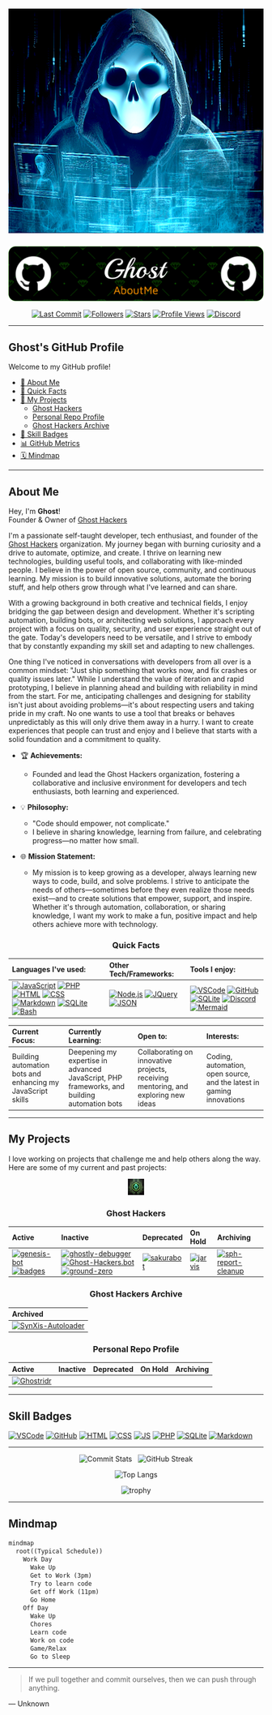 <div align="center">

# ![Ghost Avatar](/img/ghost_hacker.png)

  ![Header](/img/github-header-image.png)

  [![Last Commit](https://img.shields.io/github/last-commit/Ghostridr/Ghostridr?style=plastic&color=purple)](https://github.com/Ghostridr/Ghostridr/commits/main)
  [![Followers](https://img.shields.io/github/followers/Ghostridr?style=plastic&color=blue)](https://github.com/Ghostridr?tab=followers)
  [![Stars](https://img.shields.io/github/stars/Ghostridr/Ghostridr?style=plastic&color=yellow)](https://github.com/Ghostridr/Ghostridr/stargazers)
  [![Profile Views](https://komarev.com/ghpvc/?username=ghostridr&style=plastic&color=lightgrey)](https://github.com/Ghostridr)
  [![Discord](https://dcbadge.vercel.app/api/shield/597996927375900682?style=plastic&theme=discord-inverted)](https://discord.com/users/597996927375900682)

</div>

---

## Ghost's GitHub Profile

Welcome to my GitHub profile!

- [👤 About Me](#about-me)
- [🌟 Quick Facts](#quick-facts)
- [🚀 My Projects](#my-projects)
  - [Ghost Hackers](#ghost-hackers)
  - [Personal Repo Profile](#personal-repo-profile)
  - [Ghost Hackers Archive](#ghost-hackers-archive)
- [🏅 Skill Badges](#skill-badges)
- [📊 GitHub Metrics](#github-metrics)
- [🗓️ Mindmap](#️mindmap)

---

## About Me

Hey, I'm **Ghost**!  
Founder & Owner of [Ghost Hackers](https://github.com/Ghost-Hackers)

I'm a passionate self-taught developer, tech enthusiast, and founder of the [Ghost Hackers](https://github.com/Ghost-Hackers) organization. My journey began with burning curiosity and a drive to automate, optimize, and create. I thrive on learning new technologies, building useful tools, and collaborating with like-minded people. I believe in the power of open source, community, and continuous learning. My mission is to build innovative solutions, automate the boring stuff, and help others grow through what I've learned and can share.

With a growing background in both creative and technical fields, I enjoy bridging the gap between design and development. Whether it's scripting automation, building bots, or architecting web solutions, I approach every project with a focus on quality, security, and user experience straight out of the gate. Today's developers need to be versatile, and I strive to embody that by constantly expanding my skill set and adapting to new challenges.

One thing I've noticed in conversations with developers from all over is a common mindset: "Just ship something that works now, and fix crashes or quality issues later." While I understand the value of iteration and rapid prototyping, I believe in planning ahead and building with reliability in mind from the start. For me, anticipating challenges and designing for stability isn't just about avoiding problems—it's about respecting users and taking pride in my craft. No one wants to use a tool that breaks or behaves unpredictably as this will only drive them away in a hurry. I want to create experiences that people can trust and enjoy and I believe that starts with a solid foundation and a commitment to quality.

- 🏆 **Achievements:**
  - Founded and lead the Ghost Hackers organization, fostering a collaborative and inclusive environment for developers and tech enthusiasts, both learning and experienced.

- 💡 **Philosophy:**
  - "Code should empower, not complicate."
  - I believe in sharing knowledge, learning from failure, and celebrating progress—no matter how small.

- 🌐 **Mission Statement:**
  - My mission is to keep growing as a developer, always learning new ways to code, build, and solve problems. I strive to anticipate the needs of others—sometimes before they even realize those needs exist—and to create solutions that empower, support, and inspire. Whether it's through automation, collaboration, or sharing knowledge, I want my work to make a fun, positive impact and help others achieve more with technology.

<div align="center">

### Quick Facts

  | **Languages I've used:** | **Other Tech/Frameworks:** | **Tools I enjoy:** |
  |:------------------------|:--------------------------|:------------------|
  | [![JavaScript](https://skillicons.dev/icons?i=js)](https://skillicons.dev) [![PHP](https://skillicons.dev/icons?i=php)](https://skillicons.dev) [![HTML](https://skillicons.dev/icons?i=html)](https://skillicons.dev) [![CSS](https://skillicons.dev/icons?i=css)](https://skillicons.dev) [![Markdown](https://skillicons.dev/icons?i=md)](https://skillicons.dev) [![SQLite](https://skillicons.dev/icons?i=sqlite)](https://skillicons.dev) [![Bash](https://skillicons.dev/icons?i=bash)](https://skillicons.dev) | [![Node.js](https://skillicons.dev/icons?i=nodejs)](https://skillicons.dev) [![JQuery](https://skillicons.dev/icons?i=jquery)](https://skillicons.dev) [![JSON](https://skillicons.dev/icons?i=json)](https://skillicons.dev) | [![VSCode](https://skillicons.dev/icons?i=vscode)](https://skillicons.dev) [![GitHub](https://skillicons.dev/icons?i=github)](https://skillicons.dev) [![SQLite](https://skillicons.dev/icons?i=sqlite)](https://skillicons.dev) [![Discord](https://skillicons.dev/icons?i=discord)](https://skillicons.dev) [![Mermaid](https://skillicons.dev/icons?i=mermaid)](https://skillicons.dev) |

  | **Current Focus:** | **Currently Learning:** | **Open to:** | **Interests:** |
  |:-------------------|:------------------------|:-------------|:---------------|
  | Building automation bots and enhancing my JavaScript skills | Deepening my expertise in advanced JavaScript, PHP frameworks, and building automation bots | Collaborating on innovative projects, receiving mentoring, and exploring new ideas | Coding, automation, open source, and the latest in gaming innovations |

</div>

---

## My Projects

I love working on projects that challenge me and help others along the way. Here are some of my current and past projects:

<div align="center">

  <img src="/img/ghost_hackers_logo.png" alt="Ghost Hackers Logo" width="32"/>

### Ghost Hackers

  | **Active** | **Inactive** | **Deprecated** | **On Hold** | **Archiving** |
  |:---|:---|:---|:---|:---|
  | [![genesis-bot](https://img.shields.io/badge/genesis--bot-active-brightgreen?style=flat-square)](https://github.com/Ghost-Hackers/genesis-bot) [![badges](https://img.shields.io/badge/badges-active-brightgreen?style=flat-square)](https://github.com/Ghost-Hackers/badges) | [![ghostly-debugger](https://img.shields.io/badge/ghostly--debugger-inactive-lightgrey?style=flat-square)](https://github.com/Ghost-Hackers/ghostly-debugger) [![Ghost-Hackers.bot](https://img.shields.io/badge/Ghost--Hackers.bot-inactive-lightgrey?style=flat-square)](https://github.com/Ghost-Hackers/Ghost-Hackers.bot) [![ground-zero](https://img.shields.io/badge/ground--zero-inactive-lightgrey?style=flat-square)](https://github.com/Ghost-Hackers/ground-zero) | [![sakurabot](https://img.shields.io/badge/sakurabot-deprecated-red?style=flat-square)](https://github.com/Ghost-Hackers/sakurabot) | [![jarvis](https://img.shields.io/badge/jarvis-on--hold-yellow?style=flat-square)](https://github.com/Ghost-Hackers/jarvis) | [![sph-report-cleanup](https://img.shields.io/badge/sph--report--cleanup-archiving-blue?style=flat-square)](https://github.com/Ghost-Hackers/sph-report-cleanup) |

### Ghost Hackers Archive

  | **Archived** |
  |:---|
  | [![SynXis-Autoloader](https://img.shields.io/badge/SynXis--Autoloader-archived-lightgrey?style=flat-square)](https://github.com/Ghost-Hackers-Archive/SynXis-Autoloader) |

### Personal Repo Profile

  | **Active** | **Inactive** | **Deprecated** | **On Hold** | **Archiving** |
  |:---|:---|:---|:---|:---|
  | [![Ghostridr](https://img.shields.io/badge/Ghostridr-active-brightgreen?style=flat-square)](https://github.com/Ghostridr/Ghostridr) |  |  |  |  |

</div>

---

## Skill Badges

[![VSCode](https://skillicons.dev/icons?i=vscode)](https://skillicons.dev) [![GitHub](https://skillicons.dev/icons?i=github)](https://skillicons.dev) [![HTML](https://skillicons.dev/icons?i=html)](https://skillicons.dev) [![CSS](https://skillicons.dev/icons?i=css)](https://skillicons.dev) [![JS](https://skillicons.dev/icons?i=js)](https://skillicons.dev) [![PHP](https://skillicons.dev/icons?i=php)](https://skillicons.dev) [![SQLite](https://skillicons.dev/icons?i=sqlite)](https://skillicons.dev) [![Markdown](https://skillicons.dev/icons?i=md)](https://skillicons.dev)

---

<div align="center">

  ![Commit Stats](https://github-readme-stats.vercel.app/api?username=ghostridr&count_private=true&show_icons=true&show=prs,issues,stars&show_rank=true&custom_title=Ghostridr's%20GitHub%20Stats&theme=tokyonight)
  &nbsp;
  ![GitHub Streak](https://github-readme-streak-stats.herokuapp.com?user=ghostridr&theme=cobalt&date_format=j%20M%5B%20Y%5D&background=000000&border=7536B2&stroke=9243DD&ring=89502D&fire=FF9554&currStreakNum=D280FF&sideNums=BC52FF&currStreakLabel=64EAE2&sideLabels=48A8A2&dates=A42EE5)

  ![Top Langs](https://github-readme-stats.vercel.app/api/top-langs/?username=ghostridr&layout=compact&theme=tokyonight)

  ![trophy](https://github-profile-trophy.vercel.app/?username=ghostridr&theme=onedark)

</div>

---

## Mindmap

```mermaid
mindmap
  root((Typical Schedule))
    Work Day
      Wake Up
      Get to Work (3pm)
      Try to learn code
      Get off Work (11pm)
      Go Home
    Off Day
      Wake Up
      Chores
      Learn code
      Work on code
      Game/Relax
      Go to Sleep
```

---

> If we pull together and commit ourselves, then we can push through anything.

— Unknown

<!---
Ghostridr/Ghostridr is a ✨ special ✨ repository because its `README.md` (this file) appears on your GitHub profile.
You can click the Preview link to take a look at your changes.
-->
